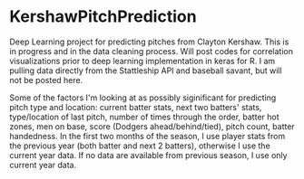 # KershawPitchPrediction


Deep Learning project for predicting pitches from Clayton Kershaw. This is in progress and in the data cleaning process. Will post codes for correlation visualizations prior to deep learning implementation in keras for R. I am pulling data directly from the Stattleship API and baseball savant, but will not be posted here.

Some of the factors I'm looking at as possibly siginificant for predicting pitch type and location: current batter stats, next two batters' stats, type/location of last pitch, number of times through the order, batter hot zones, men on base, score (Dodgers ahead/behind/tied), pitch count, batter handedness. In the first two months of the season, I use player stats from the previous year (both batter and next 2 batters), otherwise I use the current year data. If no data are available from previous season, I use only current year data.
